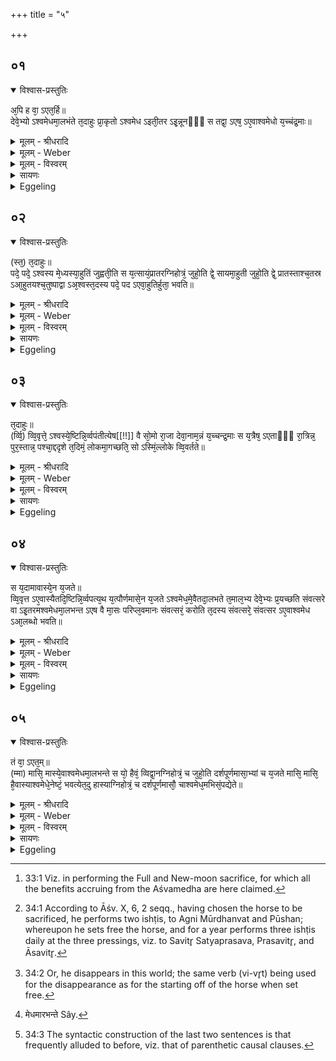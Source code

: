 +++
title = "५"

+++


## ०१


<details open><summary>विश्वास-प्रस्तुतिः</summary>

अ᳘पि ह वा᳘ ऽएत᳘र्हि॥  
देवे᳘भ्यो ऽश्वमेधमा᳘लभंते त᳘दाहुः प्रा᳘कृतो ऽश्वमेध ऽइती᳘तर ऽइ᳘न्नूनᳫँ᳭ स तद्वा᳘ ऽएष᳘ ऽए᳘वाश्वमेधो य᳘च्चंद्र᳘माः॥
</details>

<details><summary>मूलम् - श्रीधरादि</summary>

अ᳘पि ह वा᳘ ऽएत᳘र्हि॥  
देवे᳘भ्यो ऽश्वमेधमा᳘लभंते त᳘दाहुः प्रा᳘कृतो ऽश्वमेध ऽइती᳘तर ऽइ᳘न्नूनᳫँ᳭ स तद्वा᳘ ऽएष᳘ ऽए᳘वाश्वमेधो य᳘च्चंद्र᳘माः॥
</details>

<details><summary>मूलम् - Weber</summary>

अ᳘पि ह वा᳘ एत᳘र्हि॥  
देवे᳘भ्योऽश्वमेधमा᳘लभन्ते त᳘दाहुः प्रा᳘कृतोऽश्वमेध इती᳘तर इ᳘न्नूनᳫं स तद्वा᳘ एष᳘ एॗवाश्वमेधो य᳘च्चन्द्र᳘माः॥
</details>

<details><summary>मूलम् - विस्वरम्</summary>

अपि ह वा एतर्हि देवेभ्यो ऽश्वमेधमालभंते । तदाहुः- प्राकृतो ऽश्वमेध इति । इतर इन्नूनं सः । तद्वा एष एवाश्वमेधो यच्चंद्रमाः ॥ १ ॥ 
</details>

<details><summary>सायणः</summary>

अथ दर्शपूर्णमासयागं अश्वमेधात्मना स्तोतुं प्रस्तौति- **अपि ह वा एतर्ही**ति । 'अपि' खलु एतस्मिन् समये 'देवेभ्यः' प्रजापतिमुख्येभ्यः 'अश्वमेधं' अश्वात्मकं मेधं 'पशुम्' आलभंते । दर्शपूर्णमासयाजिन इति शेषः । **तदाहुः प्राकृत** इत्यादि । तत्तत्र दर्शपूर्णमासविषये 'आहुः' प्रतिपादयंति । अयमेव दर्शपूर्णमासयागः 'प्राकृतः' प्रकृतिभूतः 'अश्वमेधः' । प्रसिद्धो ऽश्वमेधस्तु 'इतर इत्' वैकृत एव । नूनमित्यवधारणे । उक्तमर्थं प्रतिपादयितुं चंद्रमसम् अश्वमेधत्वेन निरूपयति- **तद्वा एष एवे**ति । दर्शपूर्णमासकालविभागनिमित्तभूतश्चंद्रमाः इति यदस्ति, अयमेव तदा अश्वमेध इत्यर्थः ॥ १ ॥ 
</details>

<details><summary>Eggeling</summary>

1. And, verily, even on this occasion [^egg_147], they slaughter the sacrificial horse (Aśvamedha) as a sacrifice to the gods: of this (New and Full-moon sacrifice) they say, 'It is the original (normal) Aśvamedha;' and that (real Aśvamedha), indeed, is just the other (modified one); for, indeed, the Aśvamedha is the same as the moon.

[^egg_147]: 33:1 Viz. in performing the Full and New-moon sacrifice, for which all the benefits accruing from the Aśvamedha are here claimed.
</details>


## ०२


<details open><summary>विश्वास-प्रस्तुतिः</summary>

(स्त᳘) त᳘दाहुः॥  
पदे᳘ पदे᳘ ऽश्वस्य मे᳘ध्यस्या᳘हुतिं जुह्वती᳘ति स य᳘त्सायं᳘प्रातरग्निहोत्रं᳘ जुहो᳘ति द्वे᳘ सायमा᳘हुती जुहो᳘ति द्वे᳘ प्रातस्ताश्च᳘तस्र ऽआ᳘हुतयश्च᳘तुष्पाद्वा ऽअ᳘श्वस्त᳘दस्य पदे᳘ पद ऽएवा᳘हुतिर्हुता᳘ भवति॥
</details>

<details><summary>मूलम् - श्रीधरादि</summary>

(स्त᳘) त᳘दाहुः॥  
पदे᳘ पदे᳘ ऽश्वस्य मे᳘ध्यस्या᳘हुतिं जुह्वती᳘ति स य᳘त्सायं᳘प्रातरग्निहोत्रं᳘ जुहो᳘ति द्वे᳘ सायमा᳘हुती जुहो᳘ति द्वे᳘ प्रातस्ताश्च᳘तस्र ऽआ᳘हुतयश्च᳘तुष्पाद्वा ऽअ᳘श्वस्त᳘दस्य पदे᳘ पद ऽएवा᳘हुतिर्हुता᳘ भवति॥
</details>

<details><summary>मूलम् - Weber</summary>

त᳘दाहुः॥  
पदे᳘-पदे᳘ऽश्वश्य मे᳘ध्यस्या᳘हुतिं जुह्वती᳘ति स य᳘त्साय᳘म्प्रातरग्निहोत्रं᳘ जुहो᳘ति द्वे᳘ सायमा᳘हुती जुहो᳘ति द्वे᳘ प्रातस्ताश्च᳘तस्र आ᳘हुत्यश्च᳘तुष्पाद्वा अ᳘श्वस्त᳘दस्य पदे᳘-पद एवा᳘हुतिर्हुता᳘ भवति॥
</details>

<details><summary>मूलम् - विस्वरम्</summary>

तदाहु- पदे पदे ऽश्वस्य मेध्यस्याहुतिं जुह्वतीति । स यत्सायंप्रातरग्निहोत्रं जुहोति । द्वे सायमाहुती जुहोति, द्वे प्रातः- ताश्चतस्र आहुतयः । चतुष्पाद्वा अश्वः । तदस्य पदे पद एवाहुतिर्हुता भवति ॥ २ ॥ 
</details>

<details><summary>सायणः</summary>

मेध्याश्वसादृश्यं चंद्रमसः प्रश्नपूर्वकं संपादयति- **तदाहुरि**ति । 'मेध्यस्य' मेधार्हस्याश्वस्य 'पदे पदे' 'आहुतिं जुह्वति' इति यत् तत्र साक्षादश्वमेधे पदाधिकरणं हवनं विहितम् तदत्र किं ? इति प्रश्नाभिप्रायः । **स यत्सायंप्रातरि**त्यादिना तस्य प्रतिवचनम् । सायंप्रातःकालीनयोरग्निहोत्रयोः ये 'द्वे द्वे आहुती' प्रतिदिवसं हूयेते 'ताश्चतस्र आहुतयः' अश्वपदाधिकरणाहुतिचतुष्टयस्थानीयाः । अत एवान्यत्राम्नायते- "इह धृतिः स्वाहेह विधृतिः स्वाहेह रंतिः स्वाहेह रमतिः स्वाहेति चतसृषु पत्सु जुहोति एता वा अश्वस्य बंधनं ताभिरेवैनं बध्नाति" (तै. ब्रा. ३ । ८ । ९ ।) । 'चतुष्पाद्वा अश्वः' इत्यादि । तत्पादानां चतुःसंख्यया तद्बंधनार्थानामाहुतीनामपि चतुष्ट्वम् । अतस्तस्य एकस्मिन्पदे पदे एव एषा अग्निहोत्रसंबंधिनी आहुतिः क्रमेण हुता भवतीत्यर्थः ॥ २ ॥ 
</details>

<details><summary>Eggeling</summary>

2. As to this, they say, 'For each foot of the sacrificial horse they offer an oblation;'--when he performs the Agnihotra in the evening and morning, he offers two oblations in the evening, and two in the morning--that makes four oblations: thus--the horse being four-footed--an oblation is offered for each of its feet.
</details>


## ०३


<details open><summary>विश्वास-प्रस्तुतिः</summary>

त᳘दाहुः॥  
(र्व्वि᳘) व्वि᳘वृत्ते᳘ ऽश्वस्ये᳘ष्टिन्नि᳘र्व्वपंतीत्येष[[!!]] वै सो᳘मो रा᳘जा देवा᳘नाम᳘न्नं य᳘च्चन्द्र᳘माः स य᳘त्रैष᳘ ऽएताᳫँ᳭ रा᳘त्रिन्न᳘ पुर᳘स्तान्न᳘ पश्चा᳘द्ददृशे त᳘दिमं᳘ लोकमा᳘गच्छति᳘ सो ऽस्मिं᳘ल्लोके व्वि᳘वर्तते॥
</details>

<details><summary>मूलम् - श्रीधरादि</summary>

त᳘दाहुः॥  
(र्व्वि᳘) व्वि᳘वृत्ते᳘ ऽश्वस्ये᳘ष्टिन्नि᳘र्व्वपंतीत्येष[[!!]] वै सो᳘मो रा᳘जा देवा᳘नाम᳘न्नं य᳘च्चन्द्र᳘माः स य᳘त्रैष᳘ ऽएताᳫँ᳭ रा᳘त्रिन्न᳘ पुर᳘स्तान्न᳘ पश्चा᳘द्ददृशे त᳘दिमं᳘ लोकमा᳘गच्छति᳘ सो ऽस्मिं᳘ल्लोके व्वि᳘वर्तते॥
</details>

<details><summary>मूलम् - Weber</summary>

त᳘दाहुः॥  
वि᳘वृत्ते᳘ऽश्वस्येष्टिं नि᳘र्वपती᳘त्येष वै सो᳘मो रा᳘जा देवा᳘नाम᳘न्नं य᳘च्चन्द्र᳘माः स य᳘त्रैष᳘ एतां रा᳘त्रिं न᳘ पुर᳘स्तान्न᳘ पश्चाद्ददृशे त᳘दिमं᳘ लोकमा᳘गछतिॗ सोऽस्मिं᳘लोके वि᳘वर्तते॥
</details>

<details><summary>मूलम् - विस्वरम्</summary>

तदाहुर्विवृत्ते ऽश्वस्येष्टिं निर्वपंतीति । एष वै सोमो राजा देवानामन्नम्- यच्चंद्रमाः । स यत्रैष एतां रात्रिं न पुरस्तान्न पश्चाद्ददृशे । तदिमं लोकमागच्छति । सो ऽस्मिल्ँ लोके विवर्तते ॥ ३ ॥ 
</details>

<details><summary>सायणः</summary>

एवमन्यदपि अंगं संपादयति- **तदाहुरि**ति । अश्वस्य 'विवृत्ते' विवर्तने सति काचित् नैमित्तिकीष्टिः प्रसिद्धा अश्वमेधे क्रियते, सा अत्र चंद्रात्मकस्याश्वस्य विवर्तने कीदृशी ? इति प्रश्नाभिप्रायः । तां विवर्तननिमित्तामिष्टिं दर्शयिष्यन् अस्य चंद्रात्मकस्य अश्वस्य विवर्तनं संपादयति- **एष वै सोमो राजा देवानामि**त्यादिना । यस्मिन् दिवसे देवान्नरूपश्चंद्रमाः 'रात्रिं' अत्यंतसंयोगे द्वितीया (पा. सू. २ । ३ । ५)। कृत्स्नायां रात्रौ 'पुरस्तात्' पूर्वस्यां दिशि 'पश्चात्' प्रतीच्यां दिशि च 'न' दृश्यते । तत्तदानीं 'सः' चंद्रः 'इमं' लोकमेवागच्छति । 'सो ऽस्मिन्नेव लोके विवर्तते' स्थानात् स्थानांतरं प्राप्नोति । इत्थं विवर्तनलक्षणं इष्टिनिमित्तं चंद्ररूपस्याश्वस्य प्रतिपादितम् ॥ ३ ॥ 
</details>

<details><summary>Eggeling</summary>

3. As to this, they say, 'On the starting off of the horse he performs an offering [^egg_148]; for the moon, doubtless, is the same as King Soma, the food of the gods: when, during that night (of new moon), he does not appear either in the east or in the west, then he comes to this world, and starts for this world [^egg_149].

[^egg_148]: 34:1 According to Āśv. X, 6, 2 seqq., having chosen the horse to be sacrificed, he performs two ishṭis, to Agni Mūrdhanvat and Pūshan; whereupon he sets free the horse, and for a year performs three ishṭis daily at the three pressings, viz. to Savitr̥ Satyaprasava, Prasavitr̥, and Āsavitr̥.

[^egg_149]: 34:2 Or, he disappears in this world; the same verb (vi-vr̥t) being used for the disappearance as for the starting off of the horse when set free.
</details>


## ०४


<details open><summary>विश्वास-प्रस्तुतिः</summary>

स य᳘दामावास्ये᳘न य᳘जते॥  
व्वि᳘वृत्त ऽए᳘वास्यैतदि᳘ष्टिन्नि᳘र्व्वपत्य᳘थ य᳘त्पौर्णमासे᳘न य᳘जते ऽश्वमेध᳘मे᳘वैतदा᳘लभते त᳘माल᳘भ्य देवे᳘भ्यः प्र᳘यच्छति संवत्सरे वा ऽइ᳘तरमश्वमेधमा᳘लभन्त ऽएष वै मा᳘सः परिप्ल᳘वमानः संवत्सरं᳘ करोति त᳘दस्य संवत्सरे᳘ संवत्सर ऽए᳘वाश्वमेध ऽआ᳘लब्धो भवति॥
</details>

<details><summary>मूलम् - श्रीधरादि</summary>

स य᳘दामावास्ये᳘न य᳘जते॥  
व्वि᳘वृत्त ऽए᳘वास्यैतदि᳘ष्टिन्नि᳘र्व्वपत्य᳘थ य᳘त्पौर्णमासे᳘न य᳘जते ऽश्वमेध᳘मे᳘वैतदा᳘लभते त᳘माल᳘भ्य देवे᳘भ्यः प्र᳘यच्छति संवत्सरे वा ऽइ᳘तरमश्वमेधमा᳘लभन्त ऽएष वै मा᳘सः परिप्ल᳘वमानः संवत्सरं᳘ करोति त᳘दस्य संवत्सरे᳘ संवत्सर ऽए᳘वाश्वमेध ऽआ᳘लब्धो भवति॥
</details>

<details><summary>मूलम् - Weber</summary>

स य᳘दामावास्ये᳘न य᳘जते॥  
वि᳘वृत्त एॗवास्यैतदि᳘ष्टिं नि᳘र्वपत्य᳘थ य᳘त्पौर्णमासे᳘न य᳘जतेऽश्वमेध᳘मेॗवैतदा᳘लभते त᳘माल᳘भ्य देवे᳘भ्यः प्र᳘यछति संवत्सरे वा इ᳘तरमश्वमेधमा᳘लभन्त [^wbr_1] एष वै मा᳘सः परिप्ल᳘वमानः संवत्सरं᳘ करोति त᳘दस्य संवत्सरे᳘ संवत्सर एॗवाश्वमेध आ᳘लब्धो भवति॥  

[^wbr_1]: मेधमारभन्ते Sây.
</details>

<details><summary>मूलम् - विस्वरम्</summary>

स यदामावास्येन यजते । विवृत्त एवास्यैतदिष्टिं निर्वपति । अथ यत्पौर्णमासेन यजते, अश्वमेधमेवैतदालभते- तमालभ्य देवेभ्यः प्रयच्छति । संवत्सरे वा इतरमश्वमेधमालभंते । एष वै मासः परिप्लवमानः संवत्सरं करोति । तदस्य संवत्सरे संवत्सर एवाश्वमेध आलब्धो भवति ॥ ४ ॥ 
</details>

<details><summary>सायणः</summary>

निमित्तोपजीविनीमिष्टिमाह- **स यदामावास्येने**ति । एवं चंद्रमोविवर्तनानंतरं 'आमावास्येन' नित्येन दर्शयागेन 'यजते' इति यदस्ति, एषैव विवर्तननिमित्ता इष्टिर्भवतीत्यर्थः । अथ पूर्णमासयागस्य अश्वमेधयागरूपतामाह- **अथ यत्पौर्णमासेने**ति । यदा खलु असौ चंद्रः कार्त्स्न्येन पूर्यते तदा तद्रूपो ऽश्वः कृत्स्नावयवः संपद्यते । तथा च तस्मिन् समये पौर्णमासाख्येन नित्येन यागेन 'यजते' इति यदस्ति, 'एतत्' एतेन अश्वमेधे चन्द्रात्मकं अश्वरूपं पशुमेव 'देवेभ्यः' 'आलभते' संज्ञप्तवान् भवति । आङ्पूर्वो लभिर्हिंसायामपि वर्तते । 'तं' चंद्रात्मकमश्वम् उपवसथे दिवस आलभ्य हवीरूपेण 'देवेभ्यः' प्रातः 'प्रयच्छति' । अत एव चन्द्रं प्रकृत्याम्नायते "घ्नन्ति वा एनं पूर्णमासे" (तै. सं. २ । ५ । २) इति । संवत्सरकालीनतामपि अस्याश्वमेधस्य प्रतिपादयति **संवत्सरे वा** इति । दीक्षानंतरं अश्वमुत्सृज्य संवत्सरपरिमिते काले समाप्ते समाप्ते सति इतरं प्रसिद्धमश्वमेधमालभन्ते  चंद्रात्मकस्याश्वमेधस्य संवत्सरकालीनता कथं ? इत्यभिप्रायः । **एष वै मास** इत्यादि । अयं दर्शपूर्णमासेनावच्छिन्नो यो मासः 'एषः' एव 'परिप्लवमानः' द्वादशकृत्वः पर्यावृत्तः सन् 'संवत्सरं करोति' स्वयमेव संवत्सरात्मको भवतीत्यर्थः । यस्मात् एवं मासो ऽपि संवत्सरो जातः । तत्तस्मात् 'अस्य' मासि मासि पौर्णमासयागं कुर्वतो यजमानस्य संवत्सरकालावच्छिन्न एव 'अश्वमेध आलब्धो भवति' ॥ ४ ॥ 
</details>

<details><summary>Eggeling</summary>

4. Now, when he performs the New-moon sacrifice, he thereby performs the (same) offering (as) on the starting of that (horse), and when he performs the Full-moon sacrifice he slaughters the sacrificial horse itself, and, having slaughtered it, he presents it to the gods. The other (real) horse-sacrifice they indeed perform (only) a year after (the starting offering), but this month (of the Full and New-moon sacrifice), revolving, makes up a year [^egg_150]: thus the sacrificial horse comes to be slaughtered for him year after year.

[^egg_150]: 34:3 The syntactic construction of the last two sentences is that frequently alluded to before, viz. that of parenthetic causal clauses.
</details>


## ०५


<details open><summary>विश्वास-प्रस्तुतिः</summary>

तं वा᳘ ऽएत᳘म्॥  
(म्मा) मासि᳘ मास्ये᳘वाश्वमेधमा᳘लभन्ते स यो᳘ हैवं᳘ व्विद्वा᳘नग्निहोत्रं᳘ च जुहो᳘ति दर्शपूर्णमासा᳘भ्यां च य᳘जते मासि᳘ मासि᳘ है᳘वास्याश्वमेधे᳘नेष्टं᳘ भवत्येत᳘दु हास्याग्निहोत्रं᳘ च दर्शपूर्णमासौ᳘ चाश्वमेध᳘मभिसं᳘पद्येते॥
</details>

<details><summary>मूलम् - श्रीधरादि</summary>

तं वा᳘ ऽएत᳘म्॥  
(म्मा) मासि᳘ मास्ये᳘वाश्वमेधमा᳘लभन्ते स यो᳘ हैवं᳘ व्विद्वा᳘नग्निहोत्रं᳘ च जुहो᳘ति दर्शपूर्णमासा᳘भ्यां च य᳘जते मासि᳘ मासि᳘ है᳘वास्याश्वमेधे᳘नेष्टं᳘ भवत्येत᳘दु हास्याग्निहोत्रं᳘ च दर्शपूर्णमासौ᳘ चाश्वमेध᳘मभिसं᳘पद्येते॥
</details>

<details><summary>मूलम् - Weber</summary>

तं वा᳘ एत᳘म्॥  
मासि᳘-मास्येॗवाश्वमेधमा᳘लभन्ते स यो᳘ हैवं᳘ विद्वा᳘नग्निहोत्रं᳘ च जुहो᳘ति दर्शपूर्णमासा᳘भ्यां च य᳘जते मासि᳘-मासि हैॗवास्याश्वमेधे᳘नेष्ट᳘म् भवत्येत᳘दु हास्याग्निहोत्रं᳘ च दर्शपूर्णमासौ᳘ चाश्वमेध᳘मभिस᳘म्पद्येते॥
</details>

<details><summary>मूलम् - विस्वरम्</summary>

तं वा एतं मासि मास्येवाश्वमेधमालभंते । स यो हैवं विद्वानग्निहोत्रं च जुहोति दर्शपूर्णमासाभ्यां च यजते । मासि मासि हैवास्याश्वमेधेनेष्टं भवति । एतदु हास्याग्निहोत्रं च दर्शपूर्णमासौ चाश्वमेधमभिसंपद्येते ॥ ५ ॥ 
</details>

<details><summary>सायणः</summary>

इत्थमश्वमेधरूपतां अग्निहोत्रदर्शपूर्णमासयोर्यागयोः प्रतिपाद्य तत्र विदुष एवाधिकार इत्याह- **तं वा एतमित्या**दिना । 'मासि मासि' प्रतिमासपौर्णमासमित्यर्थः । "पद्दन्नोमास्"- (पा. सू. ६ । १ । ६३) इत्यादिना मासशब्दस्य मास्भावः । **एवं विद्वानि**ति । उक्तप्रकारेण अश्वमेधसंपत्तिं विद्वानित्यर्थः । **मासि मासि हैवास्ये**ति । चंद्रस्याश्वरूपत्वं पूर्णमासयागस्याश्वमेधयागरूपत्वं च विदित्वा तदनुतिष्ठतो यजमानस्येत्यर्थः । उक्ताम् अग्निहोत्रदर्शपूर्णमासयागयोरश्वमेधसंपदं निगमयति- **एतदु हास्ये**ति । 'एतत्' एतेन प्रकारेण । स्पष्टमन्यत् ॥ ५ ॥ 

इति श्रीसायणाचार्यविरचिते माधवीये वेदार्थप्रकाशे माध्यंदिनीयशतपथब्राह्मणभाष्ये एकादशकांडे द्वितीये ऽध्याये पंचमं ब्राह्मणम् ॥ (११ । २ । ५) ॥ 
</details>

<details><summary>Eggeling</summary>

5. Verily, then, for him who, knowing this, offers both the Agnihotra and the Full and New-moon sacrifices, they slaughter the sacrificial horse month by month; and month by month the Aśvamedha is offered for him, and his Agnihotra and Full and New-moon sacrifices come to pass into the Aśvamedha.
</details>

